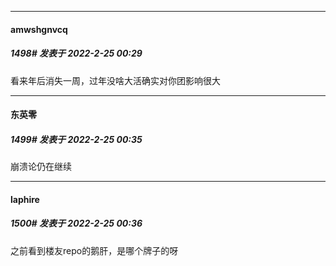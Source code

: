 

*****

####  amwshgnvcq  
##### 1498#       发表于 2022-2-25 00:29

看来年后消失一周，过年没啥大活确实对你团影响很大

*****

####  东英零  
##### 1499#       发表于 2022-2-25 00:35

崩溃论仍在继续

*****

####  laphire  
##### 1500#       发表于 2022-2-25 00:36

之前看到楼友repo的鹅肝，是哪个牌子的呀

